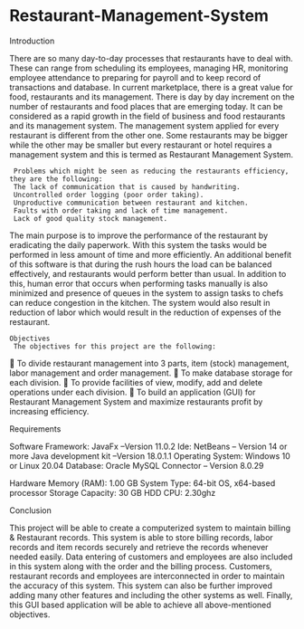 # Restaurant-Management-System
Introduction

There are so many day-to-day processes that restaurants have to deal with. These can range from scheduling its employees, managing HR, monitoring employee attendance to preparing for payroll and to keep record of transactions and database. In current marketplace, there is a great value for food, restaurants and its management. There is day by day increment on the number of restaurants and food places that are emerging today. It can be considered as a rapid growth in the field of business and food restaurants and its management system. The management system applied for every restaurant is different from the other one. Some restaurants may be bigger while the other may be smaller but every restaurant or hotel requires a management system and this is termed as Restaurant Management System.

     Problems which might be seen as reducing the restaurants efficiency, they are the following:
     The lack of communication that is caused by handwriting.
     Uncontrolled order logging (poor order taking).
     Unproductive communication between restaurant and kitchen.
     Faults with order taking and lack of time management.
     Lack of good quality stock management.

The main purpose is to improve the performance of the restaurant by eradicating the daily             paperwork. With this system the tasks would be performed in less amount of time and more    efficiently. An additional benefit of this software is that during the rush hours the load can be balanced effectively, and restaurants would perform better than usual. In addition to this, human error that occurs when performing tasks manually is also minimized and presence of queues in the system to assign tasks to chefs can reduce congestion in the kitchen. The system would also result in reduction of labor which would result in the reduction of expenses of the restaurant.


    Objectives
     The objectives for this project are the following:
	To divide restaurant management into 3 parts, item (stock) management, labor management and order management.
	To make database storage for each division.
	To provide facilities of view, modify, add and delete operations under each division.
	To build an application (GUI) for Restaurant Management System and maximize restaurants profit by increasing efficiency.


Requirements

Software
Framework: JavaFx –Version 11.0.2
Ide: NetBeans – Version 14 or more
Java development kit –Version 18.0.1.1
Operating System: Windows 10 or Linux 20.04
Database: Oracle MySQL Connector – Version 8.0.29

Hardware
Memory (RAM): 1.00 GB
System Type: 64-bit OS, x64-based processor
Storage Capacity: 30 GB HDD
CPU: 2.30ghz


Conclusion

This project will be able to create a computerized system to maintain billing & Restaurant records. This system is able to store billing records, labor records and item records securely and retrieve the records whenever needed easily. Data entering of customers and employees are also included in this system along with the order and the billing process. Customers, restaurant records and employees are interconnected in order to maintain the accuracy of this system. This system can also be further improved adding many other features and including the other systems as well. Finally, this GUI based application will be able to achieve all above-mentioned objectives.
